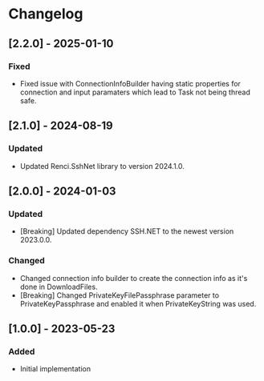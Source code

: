 # Changelog

## [2.2.0] - 2025-01-10
### Fixed
- Fixed issue with ConnectionInfoBuilder having static properties for connection and input paramaters which lead to Task not being thread safe.

## [2.1.0] - 2024-08-19
### Updated
- Updated Renci.SshNet library to version 2024.1.0.

## [2.0.0] - 2024-01-03
### Updated
- [Breaking] Updated dependency SSH.NET to the newest version 2023.0.0.

### Changed
- Changed connection info builder to create the connection info as it's done in DownloadFiles.
- [Breaking] Changed PrivateKeyFilePassphrase parameter to PrivateKeyPassphrase and enabled it when PrivateKeyString was used.

## [1.0.0] - 2023-05-23
### Added
- Initial implementation
